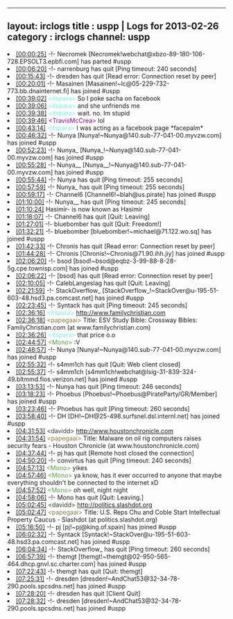 
---
layout: irclogs
title : uspp | Logs for 2013-02-26
category : irclogs
channel: uspp
---
<li class="logitem"><a href="#00:00:25" name="00:00:25" class="time">[00:00:25]</a> -!- <span class="part">Necromek</span> [Necromek!webchat@xbzo-89-180-106-728.EPSOLT3.epbfi.com] has parted #uspp </li>
<li class="logitem"><a href="#00:06:20" name="00:06:20" class="time">[00:06:20]</a> -!- <span class="quit">narrenburg</span> has quit [Ping timeout: 240 seconds] </li>
<li class="logitem"><a href="#00:15:43" name="00:15:43" class="time">[00:15:43]</a> -!- <span class="quit">dresden</span> has quit [Read error: Connection reset by peer] </li>
<li class="logitem"><a href="#00:20:01" name="00:20:01" class="time">[00:20:01]</a> -!- <span class="join">Masainen</span> [Masainen!~lc@05-229-732-773.bb.dnainternet.fi] has joined #uspp </li>
<li class="logitem"><a href="#00:39:02" name="00:39:02" class="time">[00:39:02]</a> <span class="person" style="color:#7deee6">&lt;itspara&gt;</span> So I poke sacha on facebook </li>
<li class="logitem"><a href="#00:39:06" name="00:39:06" class="time">[00:39:06]</a> <span class="person" style="color:#7deee6">&lt;itspara&gt;</span> and she unfriends me </li>
<li class="logitem"><a href="#00:39:38" name="00:39:38" class="time">[00:39:38]</a> <span class="person" style="color:#7deee6">&lt;itspara&gt;</span> wait. no. Im stupid </li>
<li class="logitem"><a href="#00:39:46" name="00:39:46" class="time">[00:39:46]</a> <span class="person" style="color:#85098a">&lt;TravisMcCrea&gt;</span> lol </li>
<li class="logitem"><a href="#00:43:14" name="00:43:14" class="time">[00:43:14]</a> <span class="person" style="color:#7deee6">&lt;itspara&gt;</span> I was acting as a facebook page *facepalm* </li>
<li class="logitem"><a href="#00:46:32" name="00:46:32" class="time">[00:46:32]</a> -!- <span class="join">Nunya</span> [Nunya!~Nunya@140.sub-77-041-00.myvzw.com] has joined #uspp </li>
<li class="logitem"><a href="#00:52:23" name="00:52:23" class="time">[00:52:23]</a> -!- <span class="join">Nunya_</span> [Nunya_!~Nunya@140.sub-77-041-00.myvzw.com] has joined #uspp </li>
<li class="logitem"><a href="#00:55:28" name="00:55:28" class="time">[00:55:28]</a> -!- <span class="join">Nunya__</span> [Nunya__!~Nunya@140.sub-77-041-00.myvzw.com] has joined #uspp </li>
<li class="logitem"><a href="#00:55:44" name="00:55:44" class="time">[00:55:44]</a> -!- <span class="quit">Nunya</span> has quit [Ping timeout: 255 seconds] </li>
<li class="logitem"><a href="#00:57:59" name="00:57:59" class="time">[00:57:59]</a> -!- <span class="quit">Nunya_</span> has quit [Ping timeout: 255 seconds] </li>
<li class="logitem"><a href="#00:59:17" name="00:59:17" class="time">[00:59:17]</a> -!- <span class="join">Channel6</span> [Channel6!~blah@us.pirate] has joined #uspp </li>
<li class="logitem"><a href="#01:10:00" name="01:10:00" class="time">[01:10:00]</a> -!- <span class="quit">Nunya__</span> has quit [Ping timeout: 245 seconds] </li>
<li class="logitem"><a href="#01:10:24" name="01:10:24" class="time">[01:10:24]</a> <span class="nick">Hasimir-</span> is now known as <span class="nick">Hasimir</span> </li>
<li class="logitem"><a href="#01:18:07" name="01:18:07" class="time">[01:18:07]</a> -!- <span class="quit">Channel6</span> has quit [Quit: Leaving] </li>
<li class="logitem"><a href="#01:27:01" name="01:27:01" class="time">[01:27:01]</a> -!- <span class="quit">bluebomber</span> has quit [Quit: Freedom!] </li>
<li class="logitem"><a href="#01:32:21" name="01:32:21" class="time">[01:32:21]</a> -!- <span class="join">bluebomber</span> [bluebomber!~michael@71.122.wo.sq] has joined #uspp </li>
<li class="logitem"><a href="#01:42:33" name="01:42:33" class="time">[01:42:33]</a> -!- <span class="quit">Chronis</span> has quit [Read error: Connection reset by peer] </li>
<li class="logitem"><a href="#01:44:28" name="01:44:28" class="time">[01:44:28]</a> -!- <span class="join">Chronis</span> [Chronis!~Chronis@71.90.ihh.jiy] has joined #uspp </li>
<li class="logitem"><a href="#02:06:20" name="02:06:20" class="time">[02:06:20]</a> -!- <span class="join">bsod</span> [bsod!~bsod@eqbz-3-99-88-8-28-5g.cpe.townisp.com] has joined #uspp </li>
<li class="logitem"><a href="#02:06:22" name="02:06:22" class="time">[02:06:22]</a> -!- <span class="quit">[bsod]</span> has quit [Read error: Connection reset by peer] </li>
<li class="logitem"><a href="#02:10:05" name="02:10:05" class="time">[02:10:05]</a> -!- <span class="quit">CalebLangeslag</span> has quit [Quit: Leaving] </li>
<li class="logitem"><a href="#02:21:59" name="02:21:59" class="time">[02:21:59]</a> -!- <span class="join">StackOverflow_</span> [StackOverflow_!~StackOver@u-195-51-603-48.hsd3.pa.comcast.net] has joined #uspp </li>
<li class="logitem"><a href="#02:23:45" name="02:23:45" class="time">[02:23:45]</a> -!- <span class="quit">Syntack</span> has quit [Ping timeout: 245 seconds] </li>
<li class="logitem"><a href="#02:36:16" name="02:36:16" class="time">[02:36:16]</a> <span class="person" style="color:#7deee6">&lt;itspara&gt;</span> <a href="http://www.familychristian.com/esv-study-bible-12.html" target="_blank">http://www.familychristian.com</a> </li>
<li class="logitem"><a href="#02:36:18" name="02:36:18" class="time">[02:36:18]</a> <span class="person" style="color:#817e41">&lt;papegaai&gt;</span> Title: ESV Study Bible: Crossway Bibles: FamilyChristian.com (at www.familychristian.com) </li>
<li class="logitem"><a href="#02:36:26" name="02:36:26" class="time">[02:36:26]</a> <span class="person" style="color:#7deee6">&lt;itspara&gt;</span> that price o.o </li>
<li class="logitem"><a href="#02:44:57" name="02:44:57" class="time">[02:44:57]</a> <span class="person" style="color:#5d9b47">&lt;Mono&gt;</span> :V </li>
<li class="logitem"><a href="#02:48:57" name="02:48:57" class="time">[02:48:57]</a> -!- <span class="join">Nunya</span> [Nunya!~Nunya@140.sub-77-041-00.myvzw.com] has joined #uspp </li>
<li class="logitem"><a href="#02:55:32" name="02:55:32" class="time">[02:55:32]</a> -!- <span class="quit">s4mm1ch</span> has quit [Quit: Web client closed] </li>
<li class="logitem"><a href="#02:55:37" name="02:55:37" class="time">[02:55:37]</a> -!- <span class="join">s4mm1ch</span> [s4mm1ch!webchat@lsig-31-839-324-49.bltmmd.fios.verizon.net] has joined #uspp </li>
<li class="logitem"><a href="#03:13:53" name="03:13:53" class="time">[03:13:53]</a> -!- <span class="quit">Nunya</span> has quit [Ping timeout: 246 seconds] </li>
<li class="logitem"><a href="#03:18:23" name="03:18:23" class="time">[03:18:23]</a> -!- <span class="join">Phoebus</span> [Phoebus!~Phoebus@PirateParty/GR/Member] has joined #uspp </li>
<li class="logitem"><a href="#03:23:46" name="03:23:46" class="time">[03:23:46]</a> -!- <span class="quit">Phoebus</span> has quit [Ping timeout: 260 seconds] </li>
<li class="logitem"><a href="#03:58:40" name="03:58:40" class="time">[03:58:40]</a> -!- <span class="join">DH</span> [DH!~DH@25-498.surfsnel.dsl.internl.net] has joined #uspp </li>
<li class="logitem"><a href="#04:31:53" name="04:31:53" class="time">[04:31:53]</a> <span class="person" style="color:#2d3f2f">&lt;davidd&gt;</span> <a href="http://www.houstonchronicle.com/business/energy/article/Malware-on-oil-rig-computers-raises-security-fears-4301773.php" target="_blank">http://www.houstonchronicle.com</a> </li>
<li class="logitem"><a href="#04:31:54" name="04:31:54" class="time">[04:31:54]</a> <span class="person" style="color:#817e41">&lt;papegaai&gt;</span> Title: Malware on oil rig computers raises security fears - Houston Chronicle (at www.houstonchronicle.com) </li>
<li class="logitem"><a href="#04:37:44" name="04:37:44" class="time">[04:37:44]</a> -!- <span class="quit">pj</span> has quit [Remote host closed the connection] </li>
<li class="logitem"><a href="#04:50:20" name="04:50:20" class="time">[04:50:20]</a> -!- <span class="quit">convirtus</span> has quit [Ping timeout: 240 seconds] </li>
<li class="logitem"><a href="#04:57:13" name="04:57:13" class="time">[04:57:13]</a> <span class="person" style="color:#5d9b47">&lt;Mono&gt;</span> yikes </li>
<li class="logitem"><a href="#04:57:46" name="04:57:46" class="time">[04:57:46]</a> <span class="person" style="color:#5d9b47">&lt;Mono&gt;</span> ya know, has it ever occurred to anyone that maybe everything shouldn't be connected to the internet xD </li>
<li class="logitem"><a href="#04:57:52" name="04:57:52" class="time">[04:57:52]</a> <span class="person" style="color:#5d9b47">&lt;Mono&gt;</span> oh well, night night </li>
<li class="logitem"><a href="#04:58:06" name="04:58:06" class="time">[04:58:06]</a> -!- <span class="quit">Mono</span> has quit [Quit: Leaving.] </li>
<li class="logitem"><a href="#05:02:45" name="05:02:45" class="time">[05:02:45]</a> <span class="person" style="color:#2d3f2f">&lt;davidd&gt;</span> <a href="http://politics.slashdot.org/story/13/02/24/017212/us-reps-chu-and-coble-start-intellectual-property-caucus" target="_blank">http://politics.slashdot.org</a> </li>
<li class="logitem"><a href="#05:02:47" name="05:02:47" class="time">[05:02:47]</a> <span class="person" style="color:#817e41">&lt;papegaai&gt;</span> Title: U.S. Reps Chu and Coble Start Intellectual Property Caucus - Slashdot (at politics.slashdot.org) </li>
<li class="logitem"><a href="#05:16:50" name="05:16:50" class="time">[05:16:50]</a> -!- <span class="join">pj</span> [pj!~pj@king.of.spain] has joined #uspp </li>
<li class="logitem"><a href="#06:02:32" name="06:02:32" class="time">[06:02:32]</a> -!- <span class="join">Syntack</span> [Syntack!~StackOver@u-195-51-603-48.hsd3.pa.comcast.net] has joined #uspp </li>
<li class="logitem"><a href="#06:04:34" name="06:04:34" class="time">[06:04:34]</a> -!- <span class="quit">StackOverflow_</span> has quit [Ping timeout: 260 seconds] </li>
<li class="logitem"><a href="#06:57:39" name="06:57:39" class="time">[06:57:39]</a> -!- <span class="join">themgt</span> [themgt!~themgt@02-950-565-464.dhcp.gnvl.sc.charter.com] has joined #uspp </li>
<li class="logitem"><a href="#07:22:43" name="07:22:43" class="time">[07:22:43]</a> -!- <span class="quit">themgt</span> has quit [Quit: themgt] </li>
<li class="logitem"><a href="#07:25:31" name="07:25:31" class="time">[07:25:31]</a> -!- <span class="join">dresden</span> [dresden!~AndChat53@32-34-78-290.pools.spcsdns.net] has joined #uspp </li>
<li class="logitem"><a href="#07:28:20" name="07:28:20" class="time">[07:28:20]</a> -!- <span class="quit">dresden</span> has quit [Client Quit] </li>
<li class="logitem"><a href="#07:28:32" name="07:28:32" class="time">[07:28:32]</a> -!- <span class="join">dresden</span> [dresden!~AndChat53@32-34-78-290.pools.spcsdns.net] has joined #uspp </li>


